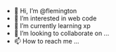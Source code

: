 - 👋 Hi, I’m @flemington
- 👀 I’m interested in web code
- 🌱 I’m currently learning xp
- 💞️ I’m looking to collaborate on ...
- 📫 How to reach me ...

<!---
ern-flemington/ern-flemington is a ✨ special ✨ repository because its `README.md` (this file) appears on your GitHub profile.
You can click the Preview link to take a look at your changes.
--->

